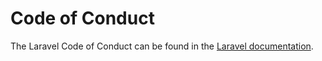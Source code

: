 # Code of Conduct


The Laravel Code of Conduct can be found in the [Laravel documentation](https://laravel.com/docs/contributions#code-of-conduct).
